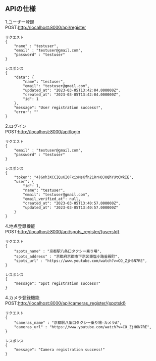 ## APIの仕様  
1.ユーザー登録  
POST:[http://localhost:8000/api/register](http://localhost:8000/api/register)
```
リクエスト
{
    "name" : "testuser",
    "email" : "testuser@gmail.com",
    "password" : "testuser"
}
```
```
レスポンス
{
    "data": {
        "name": "testuser",
        "email": "testuser@gmail.com",
        "updated_at": "2023-03-05T13:42:04.000000Z",
        "created_at": "2023-03-05T13:42:04.000000Z",
        "id": 1
    },
    "message": "User registration success!",
    "error": ""
}
```
2.ログイン  
POST:[http://localhost:8000/api/login](http://localhost:8000/api/login)
```
リクエスト
{
    "email" : "testuser@gmail.com",
    "password" : "testuser"
}
```
```
レスポンス
{
    "token": "4|Gnh3XCCIQuKI0FxixMsKfh21RrH0J0QhYUtCWkIE",
    "user": {
        "id": 1,
        "name": "testuser",
        "email": "testuser@gmail.com",
        "email_verified_at": null,
        "created_at": "2023-03-05T13:40:57.000000Z",
        "updated_at": "2023-03-05T13:40:57.000000Z"
    }
}
```
4.地点登録機能  
POST:[http://localhost:8000/api/spots_register/{usersId}](http://localhost:8000/api/spots_register/{usersId})
```
リクエスト
{
    "spots_name" : "京都駅八条口タクシー乗り場",
    "spots_address" : "京都府京都市下京区東塩小路釜殿町",
    "spots_url" : "https://www.youtube.com/watch?v=CO_ZjH6N7RE",
}
```
```
レスポンス
{
    "message": "Spot registration success!"
}
```
4.カメラ登録機能  
POST:[http://localhost:8000/api/cameras_register/{spotsId}](http://localhost:8000/api/cameras_register/{spotsId})
```
リクエスト
{
    "cameras_name" : "京都駅八条口タクシー乗り場-カメラA",
    "cameras_url" : "https://www.youtube.com/watch?v=CO_ZjH6N7RE",
}
```
```
レスポンス
{
    "message": "Camera registration success!"
}
```
